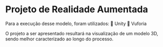 #  Projeto de Realidade Aumentada

Para a execução desse modelo, foram utilizados:
📌 Unity
📌 Vuforia

<p align = "left">O projeto a ser apresentado resultará na visualização de um modelo 3D, sendo melhor caracterizado ao longo do processo.</p> 
